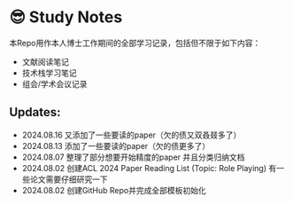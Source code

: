 # :sunglasses: Study Notes

本Repo用作本人博士工作期间的全部学习记录，包括但不限于如下内容：

- 文献阅读笔记
- 技术栈学习笔记
- 组会/学术会议记录

## Updates:

- 2024.08.16 又添加了一些要读的paper（欠的债又双叒叕多了）
- 2024.08.13 添加了一些要读的paper（欠的债更多了）
- 2024.08.07 整理了部分想要开始精度的paper 并且分类归纳文档
- 2024.08.02 创建ACL 2024 Paper Reading List (Topic: Role Playing) 有一些论文需要仔细研究一下
- 2024.08.02 创建GitHub Repo并完成全部模板初始化
